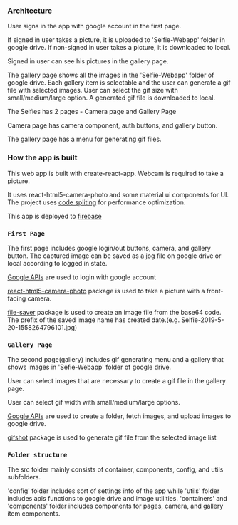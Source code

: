 ### Architecture

User signs in the app with google account in the first page.

If signed in user takes a picture, it is uploaded to 'Selfie-Webapp' folder in google drive.
If non-signed in user takes a picture, it is downloaded to local.

Signed in user can see his pictures in the gallery page.

The gallery page shows all the images in the 'Selfie-Webapp' folder of google drive.
Each gallery item is selectable and the user can generate a gif file with selected images.
User can select the gif size with small/medium/large option.
A generated gif file is downloaded to local.

The Selfies has 2 pages - Camera page and Gallery Page

Camera page has camera component, auth buttons, and gallery button.

The gallery page has a menu for generating gif files.

### How the app is built

This web app is built with create-react-app. Webcam is required to take a picture.

It uses react-html5-camera-photo and some material ui components for UI.
The project uses [code spliting](https://reactjs.org/docs/code-splitting.html) for performance optimization.

This app is deployed to [firebase](https://selfie-everyday-app.firebaseapp.com/)

### `First Page`

The first page includes google login/out buttons, camera, and gallery button.
The captured image can be saved as a jpg file on google drive or local according to logged in state.

[Google APIs](https://developers.google.com/drive/api/v3/about-auth) are used to login with google account

[react-html5-camera-photo](https://www.npmjs.com/package/react-html5-camera-photo) package is used to take a picture with a front-facing camera.

[file-saver](https://www.npmjs.com/package/file-saver) package is used to create an image file from the base64 code.
The prefix of the saved image name has created date.(e.g. Selfie-2019-5-20-1558264796101.jpg)

### `Gallery Page`

The second page(gallery) includes gif generating menu and a gallery that shows images in 'Sefie-Webapp' folder of google drive.

User can select images that are necessary to create a gif file in the gallery page.

User can select gif width with small/medium/large options.

[Google APIs](https://developers.google.com/drive/api/v3/about-files) are used to create a folder, fetch images, and upload images to google drive.

[gifshot](https://www.npmjs.com/package/gifshot) package is used to generate gif file from the selected image list

### `Folder structure`

The src folder mainly consists of container, components, config, and utils subfolders.

'config' folder includes sort of settings info of the app while 'utils' folder includes apis functions to google drive and image utilities. 'containers' and 'components' folder includes components for pages, camera, and gallery item components.

